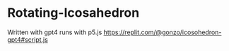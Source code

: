 # Rotating-Icosahedron

Written with gpt4
runs with p5.js
https://replit.com/@gonzo/icosohedron-gpt4#script.js
